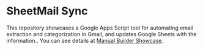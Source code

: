 # SheetMail Sync

This repository showcases a Google Apps Script tool for automating email extraction and categorization in Gmail, and updates Google Sheets with the information.. You can see details at [Manual Builder Showcase](https://tsato21.github.io/scripts-showcase/gas-tools/each-tool/sheet-mail-sync).